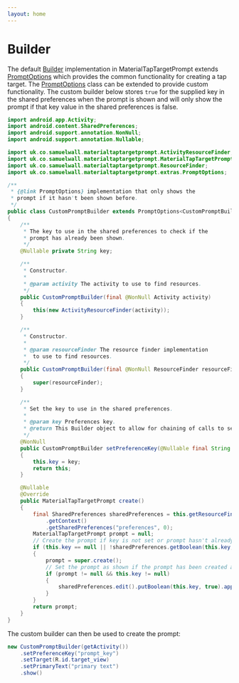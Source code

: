 ```yaml
---
layout: home
---
```


# Builder

The default [Builder](javadocs/uk/co/samuelwall/materialtaptargetprompt/MaterialTapTargetPrompt.Builder.html) implementation in MaterialTapTargetPrompt extends [PromptOptions](javadocs/uk/co/samuelwall/materialtaptargetprompt/extras/PromptOptions.html) which provides the common functionality for creating a tap target.
The [PromptOptions](javadocs/uk/co/samuelwall/materialtaptargetprompt/extras/PromptOptions.html) class can be extended to provide custom functionality. The custom builder below stores `true` for the supplied key in the shared preferences when the prompt is shown and will only show the prompt if that key value in the shared preferences is false.

```java
import android.app.Activity;
import android.content.SharedPreferences;
import android.support.annotation.NonNull;
import android.support.annotation.Nullable;

import uk.co.samuelwall.materialtaptargetprompt.ActivityResourceFinder;
import uk.co.samuelwall.materialtaptargetprompt.MaterialTapTargetPrompt;
import uk.co.samuelwall.materialtaptargetprompt.ResourceFinder;
import uk.co.samuelwall.materialtaptargetprompt.extras.PromptOptions;

/**
 * {@link PromptOptions} implementation that only shows the 
 * prompt if it hasn't been shown before.
 */
public class CustomPromptBuilder extends PromptOptions<CustomPromptBuilder>
{
    /**
     * The key to use in the shared preferences to check if the
     * prompt has already been shown.
     */
    @Nullable private String key;

    /**
     * Constructor.
     *
     * @param activity The activity to use to find resources.
     */
    public CustomPromptBuilder(final @NonNull Activity activity)
    {
        this(new ActivityResourceFinder(activity));
    }

    /**
     * Constructor.
     *
     * @param resourceFinder The resource finder implementation 
     *  to use to find resources.
     */
    public CustomPromptBuilder(final @NonNull ResourceFinder resourceFinder)
    {
        super(resourceFinder);
    }

    /**
     * Set the key to use in the shared preferences.
     * 
     * @param key Preferences key.
     * @return This Builder object to allow for chaining of calls to set methods
     */
    @NonNull
    public CustomPromptBuilder setPreferenceKey(@Nullable final String key)
    {
        this.key = key;
        return this;
    }

    @Nullable
    @Override
    public MaterialTapTargetPrompt create()
    {
        final SharedPreferences sharedPreferences = this.getResourceFinder()
            .getContext()
            .getSharedPreferences("preferences", 0);
        MaterialTapTargetPrompt prompt = null;
        // Create the prompt if key is not set or prompt hasn't already been shown
        if (this.key == null || !sharedPreferences.getBoolean(this.key, false))
        {
            prompt = super.create();
            // Set the prompt as shown if the prompt has been created and key has been set
            if (prompt != null && this.key != null)
            {
                sharedPreferences.edit().putBoolean(this.key, true).apply();
            }
        }
        return prompt;
    }
}
``` 

The custom builder can then be used to create the prompt:

```java
new CustomPromptBuilder(getActivity())
    .setPreferenceKey("prompt_key")
    .setTarget(R.id.target_view)
    .setPrimaryText("primary text")
    .show()
```
